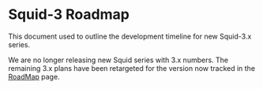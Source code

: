 # Squid-3 Roadmap

This document used to outline the development timeline for new Squid-3.x
series.

We are no longer releasing new Squid series with 3.x numbers. The
remaining 3.x plans have been retargeted for the version now tracked in
the [RoadMap](https://wiki.squid-cache.org/RoadMap/Squid3/RoadMap#)
page.
